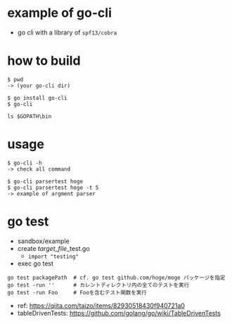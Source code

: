 # example of go-cli

- go cli with a library of `spf13/cobra`

# how to build

```
$ pwd
-> (your go-cli dir)

$ go install go-cli
$ go-cli

ls $GOPATH\bin
```

# usage

```
$ go-cli -h
-> check all command

$ go-cli parsertest hoge
$ go-cli parsertest hoge -t 5
-> example of argment parser
```


# go test

- sandbox/example
- create *target_file*_test.go
    - `import "testing"`
- exec go test
```
go test packagePath  # cf. go test github.com/hoge/moge パッケージを指定
go test -run ''      # カレントディレクトリ内の全てのテストを実行
go test -run Foo     # Fooを含むテスト関数を実行
```
- ref: https://qiita.com/taizo/items/82930518430f940721a0
- tableDrivenTests: https://github.com/golang/go/wiki/TableDrivenTests
